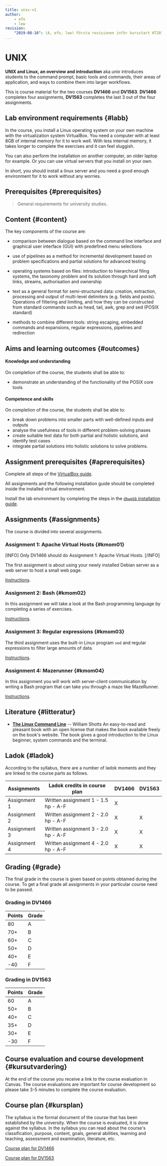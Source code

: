 ```yaml
---
title: unix-v1
author:
    - efo
    - lew
revision:
    "2019-08-16": (A, efo, lew) Första revisionen inför kursstart HT2019.
...
```

UNIX
==================================

**UNIX and Linux, an overview and introduction** aka _unix_ introduces students to the command prompt, basic tools and commands, their areas of application, and ways to combine them into larger workflows.

This is course material for the two courses **DV1466** and **DV1563**. **DV1466** completes four assignments, **DV1563** completes the last 3 out of the four assignments.



<!--more-->



Lab environment requirements {#labb}
------------------------

In the course, you install a Linux operating system on your own machine with the virtualization system VirtualBox. You need a computer with at least 8GB of internal memory for it to work well. With less internal memory, it takes longer to complete the exercises and it can feel sluggish.

You can also perform the installation on another computer, an older laptop for example. Or you can use virtual servers that you install on your own.

In short, you should install a linux server and you need a good enough environment for it to work without any worries.



Prerequisites {#prerequisites}
------------------------

> General requirements for university studies.



Content {#content}
------------------------

The key components of the course are:

* comparison between dialogue based on the
command line interface and graphical user interface
(GUI) with predefined menu selections

* use of pipelines as a method for incremental
development based on problem specifications and
partial solutions for advanced testing

* operating systems based on files: introduction to
hierarchical filing systems, the taxonomy problem
and its solution through hard and soft links,
streams, authorisation and ownership

* text as a general format for semi-structured data:
creation, extraction, processing and output of
multi-level delimiters (e.g. fields and posts).
Operations of filtering and limiting, and how they
can be constructed from standard commands such
as head, tail, awk, grep and sed (POSIX standard)

* methods to combine different tools: string
escaping, embedded commands and expansions, regular expressions, pipelines and redirection



Aims and learning outcomes {#outcomes}
------------------------

#### Knowledge and understanding

On completion of the course, the students shall be
able to:

* demonstrate an understanding of the functionality
of the POSIX core tools

#### Competence and skills

On completion of the course, the students shall be
able to:

* break down problems into smaller parts with
well-defined inputs and outputs
* analyse the usefulness of tools in different
problem-solving phases
* create suitable test data for both partial and
holistic solutions, and identify test cases
* integrate partial solutions into holistic solutions to
solve problems.



Assignment prerequisites {#aprerequisites}
------------------------

Complete all steps of the [VirtualBox guide](guide/virtualbox_en).

All assignments and the following installation guide should be completed inside the installed virtual environment.

Install the lab environment by completing the steps in the [`dbwebb` installation guide](kurser/unix-v1/installera-labbmiljo).



Assignments {#assignments}
------------------------

The course is divided into several assignments.

### Assignment 1: Apache Virtual Hosts {#kmom01}

[INFO]
Only DV1466 should do Assignment 1: Apache Virtual Hosts.
[/INFO]

The first assignment is about using your newly installed Debian server as a web server to host a small web page.

[Instructions](kurser/unix-v1/kmom01).



### Assignment 2: Bash {#kmom02}

In this assignment we will take a look at the Bash programming language by completing a series of exercises.

[Instructions](kurser/unix-v1/kmom02).



### Assignment 3: Regular expressions {#kmom03}

The third assignment uses the built-in Linux program `sed` and regular expressions to filter large amounts of data.

[Instructions](kurser/unix-v1/kmom03).



### Assignment 4: Mazerunner {#kmom04}

In this assignment you will work with server-client communication by writing a Bash program that can take you through a maze like MazeRunner.

[Instructions](kurser/unix-v1/kmom04).



Literature {#litteratur}
----------------------------

* **[The Linux Command Line](kunskap/boken-the-linux-command-line)** -- William Shotts
    An easy-to-read and pleasant book with an open license that makes the book available freely on the book's website. The book gives a good introduction to the Linux beginner, system commands and the terminal.



Ladok {#ladok}
------------------------

According to the syllabus, there are a number of ladok moments and they are linked to the course parts as follows.

| Assignments     | Ladok credits in course plan        | DV1466 | DV1563 |
|-----------------|-------------------------------------|--------|--------|
| Assignment 1    | Written assignment 1 - 1.5 hp - A-F | X      |        |
| Assignment 2    | Written assignment 2 - 2.0 hp - A-F | X      | X      |
| Assignment 3    | Written assignment 3 - 2.0 hp - A-F | X      | X      |
| Assignment 4    | Written assignment 4 - 2.0 hp - A-F | X      | X      |



Grading {#grade}
------------------------

The final grade in the course is given based on points obtained during the course. To get a final grade all assignments in your particular course need to be passed.

### Grading in DV1466

| Points    | Grade        |
|-----------|--------------|
| 80        | A            |
| 70+       | B            |
| 60+       | C            |
| 50+       | D            |
| 40+       | E            |
| -40       | F            |



### Grading in DV1563

| Points    | Grade        |
|-----------|--------------|
| 60        | A            |
| 50+       | B            |
| 40+       | C            |
| 35+       | D            |
| 30+       | E            |
| -30       | F            |



Course evaluation and course development {#kursutvardering}
-----------------------------------------------------

At the end of the course you receive a link to the course evaluation in Canvas. The course evaluations are important for course development so please take 3-5 minutes to complete the course evaluation.



Course plan {#kursplan}
-----------------------------------------------------

The syllabus is the formal document of the course that has been established by the university. When the course is evaluated, it is done against the syllabus. In the syllabus you can read about the course's classification, purpose, content, goals, general abilities, learning and teaching, assessment and examination, literature, etc.

[Course plan for DV1466](http://edu.bth.se/utbildning/utb_kursplaner.asp?KKurskod=DV1466)

[Course plan for DV1563](http://edu.bth.se/utbildning/utb_kursplaner.asp?KKurskod=DV1563)
